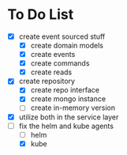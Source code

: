 # To Do List

- [x] create event sourced stuff
  - [x] create domain models
  - [x] create events
  - [x] create commands
  - [x] create reads
- [x] create repository
  - [x] create repo interface
  - [x] create mongo instance
  - [ ] create in-memory version
- [x] utilize both in the service layer
- [ ] fix the helm and kube agents
  - [ ] helm
  - [x] kube